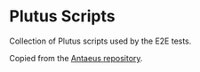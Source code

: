 Plutus Scripts
==============

Collection of Plutus scripts used by the E2E tests.

Copied from the [Antaeus repository](https://github.com/IntersectMBO/antaeus).
